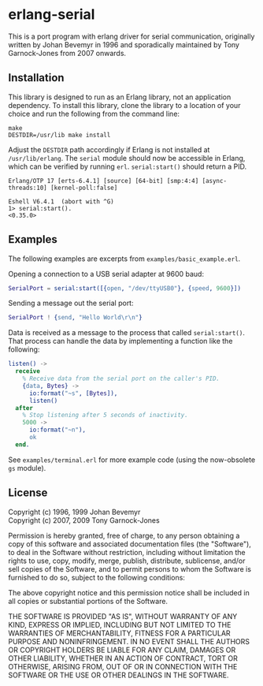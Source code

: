 # erlang-serial

This is a port program with erlang driver for serial communication,
originally written by Johan Bevemyr in 1996 and sporadically
maintained by Tony Garnock-Jones from 2007 onwards.

## Installation

This library is designed to run as an Erlang library, not an application
dependency. To install this library, clone the library to a location of your
choice and run the following from the command line:

```text
make
DESTDIR=/usr/lib make install
```

Adjust the `DESTDIR` path accordingly if Erlang is not installed at
`/usr/lib/erlang`. The `serial` module should now be accessible in Erlang, which
can be verified by running `erl`. `serial:start()` should return a PID.

```text
Erlang/OTP 17 [erts-6.4.1] [source] [64-bit] [smp:4:4] [async-threads:10] [kernel-poll:false]

Eshell V6.4.1  (abort with ^G)
1> serial:start().
<0.35.0>
```

## Examples

The following examples are excerpts from `examples/basic_example.erl`.

Opening a connection to a USB serial adapter at 9600 baud:

```erlang
SerialPort = serial:start([{open, "/dev/ttyUSB0"}, {speed, 9600}])
```

Sending a message out the serial port:

```erlang
SerialPort ! {send, "Hello World\r\n"}
```

Data is received as a message to the process that called `serial:start()`. That
process can handle the data by implementing a function like the following:

```erlang
listen() ->
  receive
    % Receive data from the serial port on the caller's PID.
    {data, Bytes} ->
      io:format("~s", [Bytes]),
      listen()
  after
    % Stop listening after 5 seconds of inactivity.
    5000 ->
      io:format("~n"),
      ok
  end.
```

See `examples/terminal.erl` for more example code (using the now-obsolete `gs` module).

## License

Copyright (c) 1996, 1999 Johan Bevemyr  
Copyright (c) 2007, 2009 Tony Garnock-Jones

Permission is hereby granted, free of charge, to any person obtaining a copy
of this software and associated documentation files (the "Software"), to deal
in the Software without restriction, including without limitation the rights
to use, copy, modify, merge, publish, distribute, sublicense, and/or sell
copies of the Software, and to permit persons to whom the Software is
furnished to do so, subject to the following conditions:

The above copyright notice and this permission notice shall be included in
all copies or substantial portions of the Software.

THE SOFTWARE IS PROVIDED "AS IS", WITHOUT WARRANTY OF ANY KIND, EXPRESS OR
IMPLIED, INCLUDING BUT NOT LIMITED TO THE WARRANTIES OF MERCHANTABILITY,
FITNESS FOR A PARTICULAR PURPOSE AND NONINFRINGEMENT. IN NO EVENT SHALL THE
AUTHORS OR COPYRIGHT HOLDERS BE LIABLE FOR ANY CLAIM, DAMAGES OR OTHER
LIABILITY, WHETHER IN AN ACTION OF CONTRACT, TORT OR OTHERWISE, ARISING FROM,
OUT OF OR IN CONNECTION WITH THE SOFTWARE OR THE USE OR OTHER DEALINGS IN
THE SOFTWARE.
